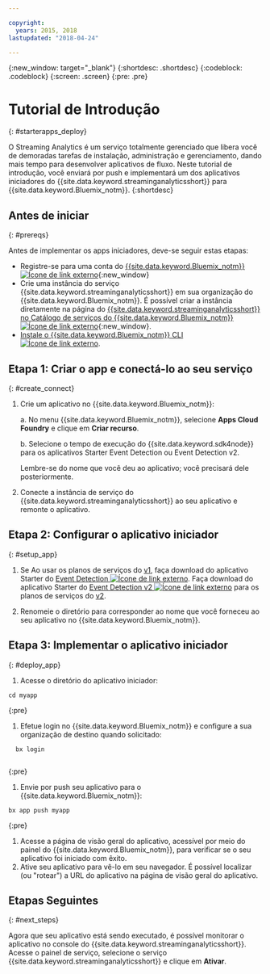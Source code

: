 ```yaml
---

copyright:
  years: 2015, 2018
lastupdated: "2018-04-24"

---
```


<!-- Attribute definitions -->
{:new_window: target="_blank"}
{:shortdesc: .shortdesc}
{:codeblock: .codeblock}
{:screen: .screen}
{:pre: .pre}

# Tutorial de Introdução
{: #starterapps_deploy}

O Streaming Analytics é um serviço totalmente gerenciado que libera você de demoradas tarefas de instalação, administração e gerenciamento, dando mais tempo para desenvolver aplicativos de fluxo. Neste tutorial de introdução, você enviará por push e implementará um dos aplicativos iniciadores do {{site.data.keyword.streaminganalyticsshort}} para {{site.data.keyword.Bluemix_notm}}.
{:shortdesc}


## Antes de iniciar
{: #prereqs}

Antes de implementar os apps iniciadores, deve-se seguir estas etapas:

* Registre-se para uma conta do [{{site.data.keyword.Bluemix_notm}} ![Ícone de link externo](../../icons/launch-glyph.svg "Ícone de link externo")](https://console.{DomainName}/registration){:new_window}
* Crie uma instância do serviço {{site.data.keyword.streaminganalyticsshort}} em sua organização do {{site.data.keyword.Bluemix_notm}}. É possível criar a instância diretamente na página do [{{site.data.keyword.streaminganalyticsshort}} no Catálogo de serviços do {{site.data.keyword.Bluemix_notm}} ![Ícone de link externo](../../icons/launch-glyph.svg "Ícone de link externo")](https://console.{DomainName}/catalog/services/streaming-analytics/){:new_window}.  
* [Instale o {{site.data.keyword.Bluemix_notm}} CLI ![Ícone de link externo](../../icons/launch-glyph.svg "Ícone de link externo")](https://console.{DomainName}/docs/cli/reference/bluemix_cli/get_started.html#getting-started).



## Etapa 1: Criar o app e conectá-lo ao seu serviço
{: #create_connect}

1. Crie um aplicativo no {{site.data.keyword.Bluemix_notm}}:

    a. No menu {{site.data.keyword.Bluemix_notm}}, selecione **Apps Cloud Foundry** e clique em **Criar recurso**.

    b. Selecione o tempo de execução do {{site.data.keyword.sdk4node}} para os aplicativos Starter Event Detection ou
Event Detection v2.

    Lembre-se do nome que você deu ao aplicativo; você precisará dele posteriormente.
1. Conecte a instância de serviço do {{site.data.keyword.streaminganalyticsshort}} ao seu aplicativo e remonte o aplicativo.

## Etapa 2: Configurar o aplicativo iniciador
{: #setup_app}

1. Se Ao usar os planos de serviços do [v1](/docs/services/StreamingAnalytics/service_plans.html), faça download do aplicativo Starter do [Event Detection ![Ícone de link externo](../../icons/launch-glyph.svg "Ícone de link externo")](https://streams-github-samples.mybluemix.net/?get=QuickStart/EventDetection). Faça download
do aplicativo Starter do [Event
Detection v2 ![Ícone de link externo](../../icons/launch-glyph.svg "Ícone de link externo")](https://streams-github-samples.mybluemix.net/?get=QuickStart%2FBeta201801%2FEventDetectionV2) para
os planos de serviços do [v2](/docs/services/StreamingAnalytics/service_plans.html).

1. Renomeie o diretório para corresponder ao nome que você forneceu ao seu aplicativo no {{site.data.keyword.Bluemix_notm}}.

## Etapa 3: Implementar o aplicativo iniciador
{: #deploy_app}

1. Acesse o diretório do aplicativo iniciador:
  <pre><code>cd myapp</code></pre>
  {:pre}

1. Efetue login no {{site.data.keyword.Bluemix_notm}} e configure a sua organização de destino quando solicitado:
  <pre><code>  bx login
  </code></pre>
  {:pre}

1. Envie por push seu aplicativo para o {{site.data.keyword.Bluemix_notm}}:
  <pre><code>bx app push myapp</code></pre>
  {:pre}

1. Acesse a página de visão geral do aplicativo, acessível por meio do painel do {{site.data.keyword.Bluemix_notm}}, para verificar se o seu
aplicativo foi iniciado com êxito.
1. Ative seu aplicativo para vê-lo em seu navegador. É possível localizar (ou "rotear") a URL do aplicativo
            na página de visão geral do aplicativo.

## Etapas Seguintes
{: #next_steps}

Agora que seu aplicativo está sendo executado, é possível monitorar o aplicativo no console do {{site.data.keyword.streaminganalyticsshort}}. Acesse o painel de serviço, selecione o serviço {{site.data.keyword.streaminganalyticsshort}} e clique em **Ativar**.
